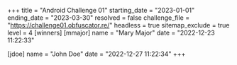 +++
title           = "Android Challenge 01"
starting_date   = "2023-01-01"
ending_date     = "2023-03-30"
resolved        = false
challenge_file  = "https://challenge01.obfuscator.re/"
headless        = true
sitemap_exclude = true
level = 4
[winners]
  [mmajor]
  name = "Mary Major"
  date = "2022-12-23 11:22:33"

  [jdoe]
  name = "John Doe"
  date = "2022-12-27 11:22:34"
+++
